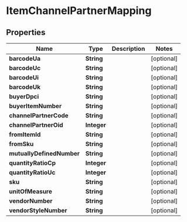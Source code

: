 
# ItemChannelPartnerMapping

## Properties
Name | Type | Description | Notes
------------ | ------------- | ------------- | -------------
**barcodeUa** | **String** |  |  [optional]
**barcodeUc** | **String** |  |  [optional]
**barcodeUi** | **String** |  |  [optional]
**barcodeUk** | **String** |  |  [optional]
**buyerDpci** | **String** |  |  [optional]
**buyerItemNumber** | **String** |  |  [optional]
**channelPartnerCode** | **String** |  |  [optional]
**channelPartnerOid** | **Integer** |  |  [optional]
**fromItemId** | **String** |  |  [optional]
**fromSku** | **String** |  |  [optional]
**mutuallyDefinedNumber** | **String** |  |  [optional]
**quantityRatioCp** | **Integer** |  |  [optional]
**quantityRatioUc** | **Integer** |  |  [optional]
**sku** | **String** |  |  [optional]
**unitOfMeasure** | **String** |  |  [optional]
**vendorNumber** | **String** |  |  [optional]
**vendorStyleNumber** | **String** |  |  [optional]



